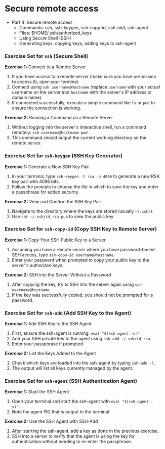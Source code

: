 Secure remote access
====================

- Part 4: Secure remote access
  - Commands: ssh, ssh-keygen, ssh-copy-id, ssh-add, ssh-agent
  - Files: $HOME/.ssh/authorized_keys
  - Using Secure Shell (SSH)
  - Generating keys, copying keys, adding keys to ssh-agent 

### Exercise Set for `ssh` (Secure Shell)
**Exercise 1:** Connect to a Remote Server

1. If you have access to a remote server (make sure you have permission to access it), open your terminal.
2. Connect using `ssh username@hostname` (replace `username` with your actual username on the server and `hostname` with the server's IP address or domain name).
3. If connected successfully, execute a simple command like `ls` or `pwd` to ensure the connection is working.

**Exercise 2:** Running a Command on a Remote Server
1. Without logging into the server's interactive shell, run a command remotely: `ssh username@hostname pwd`.
2. This command should output the current working directory on the remote server.

### Exercise Set for `ssh-keygen` (SSH Key Generator)
**Exercise 1:** Generate a New SSH Key Pair

1. In your terminal, type `ssh-keygen -t rsa -b 4096` to generate a new RSA key pair with 4096 bits.
2. Follow the prompts to choose the file in which to save the key and enter a passphrase for added security.

**Exercise 2:** View and Confirm the SSH Key Pair

1. Navigate to the directory where the keys are stored (usually `~/.ssh/`).
2. Use `cat ~/.ssh/id_rsa.pub` to view the public key.

### Exercise Set for `ssh-copy-id` (Copy SSH Key to Remote Server)
**Exercise 1:** Copy Your SSH Public Key to a Server

1. Assuming you have a remote server where you have password-based SSH access, type `ssh-copy-id username@hostname`.
2. Enter your password when prompted to copy your public key to the server's authorized keys.

**Exercise 2:** SSH into the Server Without a Password

1. After copying the key, try to SSH into the server again using `ssh username@hostname`.
2. If the key was successfully copied, you should not be prompted for a password.

### Exercise Set for `ssh-add` (Add SSH Key to the Agent)
**Exercise 1:** Add SSH Key to the SSH Agent

1. First, ensure the ssh-agent is running: `eval "$(ssh-agent -s)"`.
2. Add your SSH private key to the agent using `ssh-add ~/.ssh/id_rsa`.
3. Enter your passphrase if prompted.

**Exercise 2:** List the Keys Added to the Agent

1. Check which keys are loaded into the ssh-agent by typing `ssh-add -l`.
2. The output will list all keys currently managed by the agent.

### Exercise Set for `ssh-agent` (SSH Authentication Agent)
**Exercise 1:** Start the SSH Agent

1. Open your terminal and start the ssh-agent with `eval "$(ssh-agent -s)"`.
2. Note the agent PID that is output to the terminal.

**Exercise 2:** Use the SSH Agent with SSH-Add

1. After starting the ssh-agent, add a key as done in the previous exercise.
2. SSH into a server to verify that the agent is using the key for authentication without needing to re-enter the passphrase.
